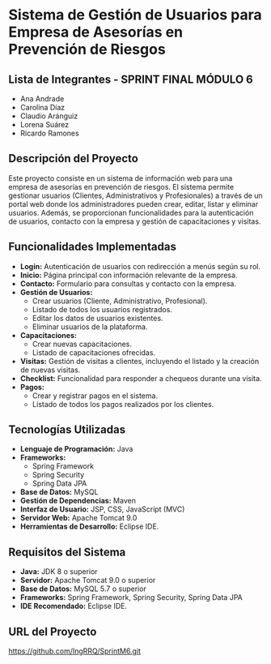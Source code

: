 # Sistema de Gestión de Usuarios para Empresa de Asesorías en Prevención de Riesgos

## Lista de Integrantes - SPRINT FINAL MÓDULO 6

- Ana Andrade
- Carolina Díaz
- Claudio Aránguiz
- Lorena Suárez
- Ricardo Ramones

## Descripción del Proyecto

Este proyecto consiste en un sistema de información web para una empresa de asesorías en prevención de riesgos. El sistema permite gestionar usuarios (Clientes, Administrativos y Profesionales) a través de un portal web donde los administradores pueden crear, editar, listar y eliminar usuarios. Además, se proporcionan funcionalidades para la autenticación de usuarios, contacto con la empresa y gestión de capacitaciones y visitas.

## Funcionalidades Implementadas

- **Login:** Autenticación de usuarios con redirección a menús según su rol.
- **Inicio:** Página principal con información relevante de la empresa.
- **Contacto:** Formulario para consultas y contacto con la empresa.
- **Gestión de Usuarios:**
  - Crear usuarios (Cliente, Administrativo, Profesional).
  - Listado de todos los usuarios registrados.
  - Editar los datos de usuarios existentes.
  - Eliminar usuarios de la plataforma.
- **Capacitaciones:**
  - Crear nuevas capacitaciones.
  - Listado de capacitaciones ofrecidas.
- **Visitas:** Gestión de visitas a clientes, incluyendo el listado y la creación de nuevas visitas.
- **Checklist:** Funcionalidad para responder a chequeos durante una visita.
- **Pagos:**
  - Crear y registrar pagos en el sistema.
  - Listado de todos los pagos realizados por los clientes.

## Tecnologías Utilizadas

- **Lenguaje de Programación:** Java
- **Frameworks:**
  - Spring Framework
  - Spring Security
  - Spring Data JPA
- **Base de Datos:** MySQL
- **Gestión de Dependencias:** Maven
- **Interfaz de Usuario:** JSP, CSS, JavaScript (MVC)
- **Servidor Web:** Apache Tomcat 9.0
- **Herramientas de Desarrollo:** Eclipse IDE.

## Requisitos del Sistema

- **Java:** JDK 8 o superior
- **Servidor:** Apache Tomcat 9.0 o superior
- **Base de Datos:** MySQL 5.7 o superior
- **Frameworks:** Spring Framework, Spring Security, Spring Data JPA
- **IDE Recomendado:** Eclipse IDE.

## URL del Proyecto

https://github.com/IngRRQ/SprintM6.git
